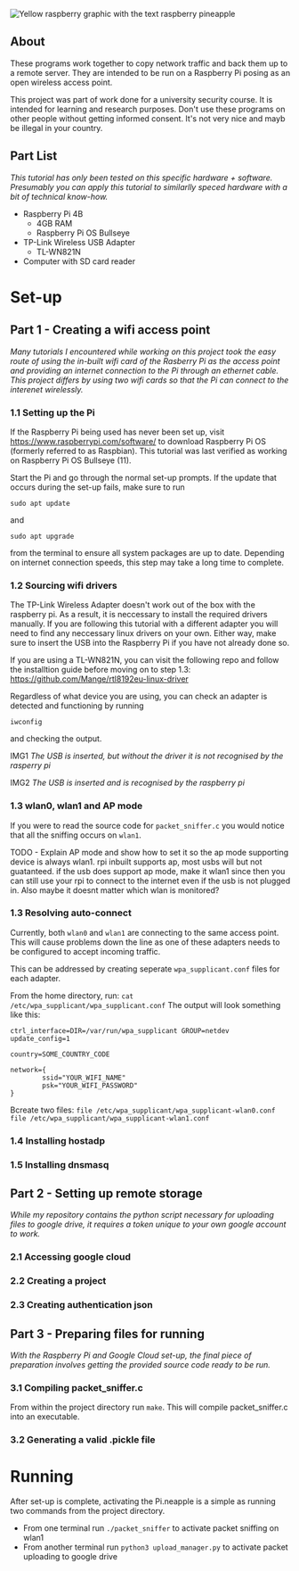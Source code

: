 ![Yellow raspberry graphic with the text raspberry pineapple](https://user-images.githubusercontent.com/68456230/207218600-19e0d178-1f89-4f80-a0ec-30eebf91e230.png)
## About
These programs work together to copy network traffic and back them up to a remote server. They are intended to be run on a Raspberry Pi posing as an open wireless access point.

This project was part of work done for a university security course. It is intended for learning and research purposes. Don't use these programs on other people without getting informed consent. It's not very nice and mayb be illegal in your country.

## Part List
*This tutorial has only been tested on this specific hardware + software. Presumably you can apply this tutorial to similarlly speced hardware with a bit of technical know-how.*
- Raspberry Pi 4B
  - 4GB RAM
  - Raspberry Pi OS Bullseye
- TP-Link Wireless USB Adapter
  - TL-WN821N
- Computer with SD card reader 

# Set-up

## Part 1 - Creating a wifi access point
*Many tutorials I encountered while working on this project took the easy route of using the in-built wifi card of the Rasberry Pi as the access point and providing an internet connection to the Pi through an ethernet cable. This project differs by using two wifi cards so that the Pi can connect to the interenet wirelessly.*

### 1.1 Setting up the Pi
If the Raspberry Pi being used has never been set up, visit https://www.raspberrypi.com/software/ to download Raspberry Pi OS (formerly referred to as Raspbian). This tutorial was last verified as working on Raspberry Pi OS Bullseye (11).

Start the Pi and go through the normal set-up prompts. If the update that occurs during the set-up fails, make sure to run 
```
sudo apt update
```
and 
```
sudo apt upgrade
```
from the terminal to ensure all system packages are up to date. Depending on internet connection speeds, this step may take a long time to complete.

### 1.2 Sourcing wifi drivers
The TP-Link Wireless Adapter doesn't work out of the box with the raspberry pi. As a result, it is neccessary to install the required drivers manually. If you are following this tutorial with a different adapter you will need to find any neccessary linux drivers on your own. Either way, make sure to insert the USB into the Raspberry Pi if you have not already done so.

If you are using a TL-WN821N, you can visit the following repo and follow the installtion guide before moving on to step 1.3: https://github.com/Mange/rtl8192eu-linux-driver

Regardless of what device you are using, you can check an adapter is detected and functioning by running 
```
iwconfig
```
and checking the output.

IMG1
*The USB is inserted, but without the driver it is not recognised by the rasperry pi*

IMG2
*The USB is inserted and is recognised by the raspberry pi*

### 1.3 wlan0, wlan1 and AP mode
If you were to read the source code for `packet_sniffer.c` you would notice that all the sniffing occurs on `wlan1`.

TODO - Explain AP mode and show how to set it so the ap mode supporting device is always wlan1. rpi inbuilt supports ap, most usbs will but not guatanteed. if the usb does support ap mode, make it wlan1 since then you can still use your rpi to connect to the internet even if the usb is not plugged in. Also maybe it doesnt matter which wlan is monitored?

### 1.3 Resolving auto-connect
Currently, both `wlan0` and `wlan1` are connecting to the same access point. This will cause problems down the line as one of these adapters needs to be configured to accept incoming traffic.

This can be addressed by creating seperate `wpa_supplicant.conf` files for each adapter.

From the home directory, run:
`cat /etc/wpa_supplicant/wpa_supplicant.conf`
The output will look something like this:
```
ctrl_interface=DIR=/var/run/wpa_supplicant GROUP=netdev
update_config=1

country=SOME_COUNTRY_CODE

network={
        ssid="YOUR_WIFI_NAME"
        psk="YOUR_WIFI_PASSWORD"
}
```

Bcreate two files:
`file /etc/wpa_supplicant/wpa_supplicant-wlan0.conf`
`file /etc/wpa_supplicant/wpa_supplicant-wlan1.conf`

### 1.4 Installing hostadp

### 1.5 Installing dnsmasq

## Part 2 - Setting up remote storage
*While my repository contains the python script necessary for uploading files to google drive, it requires a token unique to your own google account to work.*

### 2.1 Accessing google cloud

### 2.2 Creating a project

### 2.3 Creating authentication json

## Part 3 - Preparing files for running
*With the Raspberry Pi and Google Cloud set-up, the final piece of preparation involves getting the provided source code ready to be run.*

### 3.1 Compiling packet_sniffer.c
From within the project directory run `make`. This will compile packet_sniffer.c into an executable.

### 3.2 Generating a valid .pickle file


# Running
After set-up is complete, activating the Pi.neapple is a simple as running two commands from the project directory.
- From one terminal run `./packet_sniffer` to activate packet sniffing on wlan1
- From another terminal run `python3 upload_manager.py` to activate packet uploading to google drive

